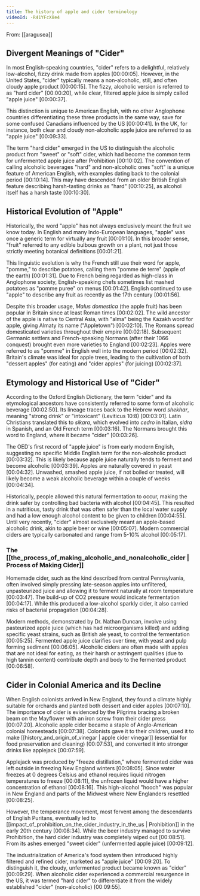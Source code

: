 ```yaml
---
title: The history of apple and cider terminology
videoId: -R41YFcX8e4
---
```


From: [[aragusea]] <br/> 

## Divergent Meanings of "Cider"

In most English-speaking countries, "cider" refers to a delightful, relatively low-alcohol, fizzy drink made from apples <a class="yt-timestamp" data-t="00:00:05">[00:00:05]</a>. However, in the United States, "cider" typically means a non-alcoholic, still, and often cloudy apple product <a class="yt-timestamp" data-t="00:00:15">[00:00:15]</a>. The fizzy, alcoholic version is referred to as "hard cider" <a class="yt-timestamp" data-t="00:00:20">[00:00:20]</a>, while clear, filtered apple juice is simply called "apple juice" <a class="yt-timestamp" data-t="00:00:37">[00:00:37]</a>.

This distinction is unique to American English, with no other Anglophone countries differentiating these three products in the same way, save for some confused Canadians influenced by the US <a class="yt-timestamp" data-t="00:00:41">[00:00:41]</a>. In the UK, for instance, both clear and cloudy non-alcoholic apple juice are referred to as "apple juice" <a class="yt-timestamp" data-t="00:09:33">[00:09:33]</a>.

The term "hard cider" emerged in the US to distinguish the alcoholic product from "sweet" or "soft" cider, which had become the common term for unfermented apple juice after Prohibition <a class="yt-timestamp" data-t="00:10:02">[00:10:02]</a>. The convention of calling alcoholic beverages "hard" and non-alcoholic ones "soft" is a unique feature of American English, with examples dating back to the colonial period <a class="yt-timestamp" data-t="00:10:14">[00:10:14]</a>. This may have descended from an older British English feature describing harsh-tasting drinks as "hard" <a class="yt-timestamp" data-t="00:10:25">[00:10:25]</a>, as alcohol itself has a harsh taste <a class="yt-timestamp" data-t="00:10:30">[00:10:30]</a>.

## Historical Evolution of "Apple"

Historically, the word "apple" has not always exclusively meant the fruit we know today. In English and many Indo-European languages, "apple" was once a generic term for virtually any fruit <a class="yt-timestamp" data-t="00:01:10">[00:01:10]</a>. In this broader sense, "fruit" referred to any edible bulbous growth on a plant, not just those strictly meeting botanical definitions <a class="yt-timestamp" data-t="00:01:21">[00:01:21]</a>.

This linguistic evolution is why the French still use their word for apple, "pomme," to describe potatoes, calling them "pomme de terre" (apple of the earth) <a class="yt-timestamp" data-t="00:01:31">[00:01:31]</a>. Due to French being regarded as high-class in Anglophone society, English-speaking chefs sometimes list mashed potatoes as "pomme puree" on menus <a class="yt-timestamp" data-t="00:01:42">[00:01:42]</a>. English continued to use "apple" to describe any fruit as recently as the 17th century <a class="yt-timestamp" data-t="00:01:56">[00:01:56]</a>.

Despite this broader usage, *Malus domestica* (the apple fruit) has been popular in Britain since at least Roman times <a class="yt-timestamp" data-t="00:02:02">[00:02:02]</a>. The wild ancestor of the apple is native to Central Asia, with "alma" being the Kazakh word for apple, giving Almaty its name ("Appletown") <a class="yt-timestamp" data-t="00:02:10">[00:02:10]</a>. The Romans spread domesticated varieties throughout their empire <a class="yt-timestamp" data-t="00:02:18">[00:02:18]</a>. Subsequent Germanic settlers and French-speaking Normans (after their 1066 conquest) brought even more varieties to England <a class="yt-timestamp" data-t="00:02:23">[00:02:23]</a>. Apples were referred to as "pomme" in English well into the modern period <a class="yt-timestamp" data-t="00:02:32">[00:02:32]</a>. Britain's climate was ideal for apple trees, leading to the cultivation of both "dessert apples" (for eating) and "cider apples" (for juicing) <a class="yt-timestamp" data-t="00:02:37">[00:02:37]</a>.

## Etymology and Historical Use of "Cider"

According to the Oxford English Dictionary, the term "cider" and its etymological ancestors have consistently referred to some form of alcoholic beverage <a class="yt-timestamp" data-t="00:02:50">[00:02:50]</a>. Its lineage traces back to the Hebrew word *shekhar*, meaning "strong drink" or "intoxicant" (Leviticus 10:8) <a class="yt-timestamp" data-t="00:03:01">[00:03:01]</a>. Latin Christians translated this to *sikara*, which evolved into *cedro* in Italian, *sidra* in Spanish, and an Old French term <a class="yt-timestamp" data-t="00:03:16">[00:03:16]</a>. The Normans brought this word to England, where it became "cider" <a class="yt-timestamp" data-t="00:03:26">[00:03:26]</a>.

The OED's first record of "apple juice" is from early modern English, suggesting no specific Middle English term for the non-alcoholic product <a class="yt-timestamp" data-t="00:03:32">[00:03:32]</a>. This is likely because apple juice naturally tends to ferment and become alcoholic <a class="yt-timestamp" data-t="00:03:39">[00:03:39]</a>. Apples are naturally covered in yeast <a class="yt-timestamp" data-t="00:04:32">[00:04:32]</a>. Unwashed, smashed apple juice, if not boiled or treated, will likely become a weak alcoholic beverage within a couple of weeks <a class="yt-timestamp" data-t="00:04:34">[00:04:34]</a>.

Historically, people allowed this natural fermentation to occur, making the drink safer by controlling bad bacteria with alcohol <a class="yt-timestamp" data-t="00:04:45">[00:04:45]</a>. This resulted in a nutritious, tasty drink that was often safer than the local water supply and had a low enough alcohol content to be given to children <a class="yt-timestamp" data-t="00:04:55">[00:04:55]</a>. Until very recently, "cider" almost exclusively meant an apple-based alcoholic drink, akin to apple beer or wine <a class="yt-timestamp" data-t="00:05:07">[00:05:07]</a>. Modern commercial ciders are typically carbonated and range from 5-10% alcohol <a class="yt-timestamp" data-t="00:05:17">[00:05:17]</a>.

### The [[the_process_of_making_alcoholic_and_nonalcoholic_cider | Process of Making Cider]]

Homemade cider, such as the kind described from central Pennsylvania, often involved simply pressing late-season apples into unfiltered, unpasteurized juice and allowing it to ferment naturally at room temperature <a class="yt-timestamp" data-t="00:03:47">[00:03:47]</a>. The build-up of CO2 pressure would indicate fermentation <a class="yt-timestamp" data-t="00:04:17">[00:04:17]</a>. While this produced a low-alcohol sparkly cider, it also carried risks of bacterial propagation <a class="yt-timestamp" data-t="00:04:28">[00:04:28]</a>.

Modern methods, demonstrated by Dr. Nathan Duncan, involve using pasteurized apple juice (which has had microorganisms killed) and adding specific yeast strains, such as British ale yeast, to control the fermentation <a class="yt-timestamp" data-t="00:05:25">[00:05:25]</a>. Fermented apple juice clarifies over time, with yeast and pulp forming sediment <a class="yt-timestamp" data-t="00:06:05">[00:06:05]</a>. Alcoholic ciders are often made with apples that are not ideal for eating, as their harsh or astringent qualities (due to high tannin content) contribute depth and body to the fermented product <a class="yt-timestamp" data-t="00:06:58">[00:06:58]</a>.

## Cider in Colonial America and its Decline

When English colonists arrived in New England, they found a climate highly suitable for orchards and planted both dessert and cider apples <a class="yt-timestamp" data-t="00:07:10">[00:07:10]</a>. The importance of cider is evidenced by the Pilgrims bracing a broken beam on the Mayflower with an iron screw from their cider press <a class="yt-timestamp" data-t="00:07:20">[00:07:20]</a>. Alcoholic apple cider became a staple of Anglo-American colonial homesteads <a class="yt-timestamp" data-t="00:07:38">[00:07:38]</a>. Colonists gave it to their children, used it to make [[history_and_origin_of_vinegar | apple cider vinegar]] (essential for food preservation and cleaning) <a class="yt-timestamp" data-t="00:07:53">[00:07:53]</a>, and converted it into stronger drinks like applejack <a class="yt-timestamp" data-t="00:07:59">[00:07:59]</a>.

Applejack was produced by "freeze distillation," where fermented cider was left outside in freezing New England winters <a class="yt-timestamp" data-t="00:08:05">[00:08:05]</a>. Since water freezes at 0 degrees Celsius and ethanol requires liquid nitrogen temperatures to freeze <a class="yt-timestamp" data-t="00:08:11">[00:08:11]</a>, the unfrozen liquid would have a higher concentration of ethanol <a class="yt-timestamp" data-t="00:08:16">[00:08:16]</a>. This high-alcohol "hooch" was popular in New England and parts of the Midwest where New Englanders resettled <a class="yt-timestamp" data-t="00:08:25">[00:08:25]</a>.

However, the temperance movement, most fervent among the descendants of English Puritans, eventually led to [[impact_of_prohibition_on_the_cider_industry_in_the_us | Prohibition]] in the early 20th century <a class="yt-timestamp" data-t="00:08:34">[00:08:34]</a>. While the beer industry managed to survive Prohibition, the hard cider industry was completely wiped out <a class="yt-timestamp" data-t="00:08:51">[00:08:51]</a>. From its ashes emerged "sweet cider" (unfermented apple juice) <a class="yt-timestamp" data-t="00:09:12">[00:09:12]</a>.

The industrialization of America's food system then introduced highly filtered and refined cider, marketed as "apple juice" <a class="yt-timestamp" data-t="00:09:20">[00:09:20]</a>. To distinguish it, the cloudy, unfermented product became known as "cider" <a class="yt-timestamp" data-t="00:09:29">[00:09:29]</a>. When alcoholic cider experienced a commercial resurgence in the US, it was termed "hard cider" to differentiate it from the widely established "cider" (non-alcoholic) <a class="yt-timestamp" data-t="00:09:55">[00:09:55]</a>.